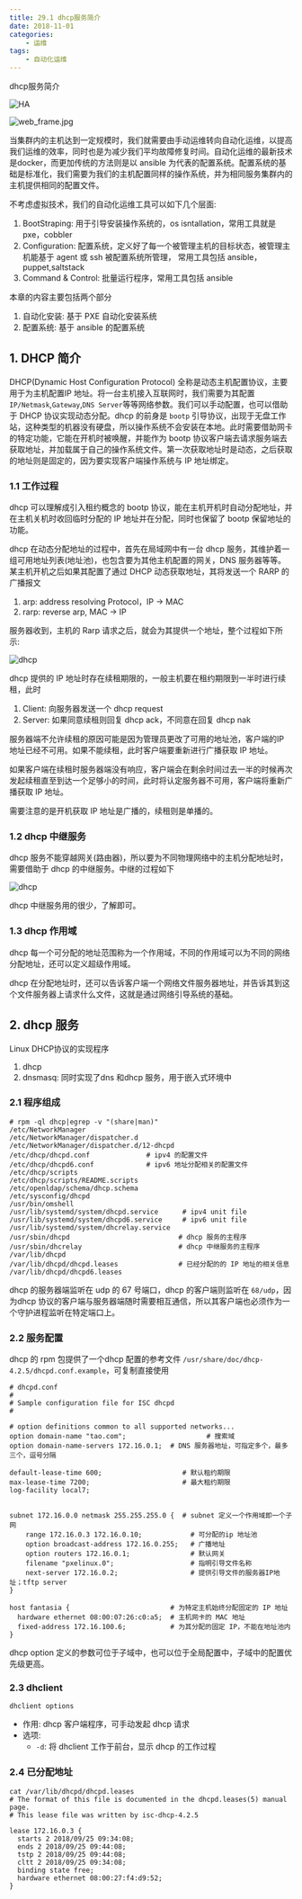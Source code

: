 ```yaml
---
title: 29.1 dhcp服务简介
date: 2018-11-01
categories:
    - 运维
tags:
    - 自动化运维
---
```


dhcp服务简介

![HA](/images/linux_mt/linux_ansible.jpg)
<!-- more -->

![web_frame.jpg](/images/linux_mt/web_frame.jpg)

当集群内的主机达到一定规模时，我们就需要由手动运维转向自动化运维，以提高我们运维的效率，同时也是为减少我们平均故障修复时间。自动化运维的最新技术是docker，而更加传统的方法则是以 ansible 为代表的配置系统。配置系统的基础是标准化，我们需要为我们的主机配置同样的操作系统，并为相同服务集群内的主机提供相同的配置文件。

不考虑虚拟技术，我们的自动化运维工具可以如下几个层面:
1. BootStraping: 用于引导安装操作系统的，os isntallation，常用工具就是 pxe，cobbler
2. Configuration: 配置系统，定义好了每一个被管理主机的目标状态，被管理主机能基于 agent 或 ssh 被配置系统所管理， 常用工具包括 ansible，puppet,saltstack
3. Command & Control: 批量运行程序，常用工具包括 ansible

本章的内容主要包括两个部分
1. 自动化安装: 基于 PXE 自动化安装系统
2. 配置系统: 基于 ansible 的配置系统


## 1. DHCP 简介
DHCP(Dynamic Host Configuration Protocol) 全称是动态主机配置协议，主要用于为主机配置IP 地址。将一台主机接入互联网时，我们需要为其配置 `IP/Netmask`,`Gateway`,`DNS Server`等等网络参数。我们可以手动配置，也可以借助于 DHCP 协议实现动态分配。dhcp 的前身是 `bootp` 引导协议，出现于无盘工作站，这种类型的机器没有硬盘，所以操作系统不会安装在本地。此时需要借助网卡的特定功能，它能在开机时被唤醒，并能作为 bootp 协议客户端去请求服务端去获取地址，并加载属于自己的操作系统文件。第一次获取地址时是动态，之后获取的地址则是固定的，因为要实现客户端操作系统与 IP 地址绑定。

### 1.1  工作过程
dhcp 可以理解成引入租约概念的 bootp 协议，能在主机开机时自动分配地址，并在主机关机时收回临时分配的 IP 地址并在分配，同时也保留了 bootp 保留地址的功能。

dhcp 在动态分配地址的过程中，首先在局域网中有一台 dhcp 服务，其维护着一组可用地址列表(地址池)，也包含要为其他主机配置的网关，DNS 服务器等等。某主机开机之后如果其配置了通过 DHCP 动态获取地址，其将发送一个 RARP 的广播报文
1. arp: address resolving Protocol，IP -> MAC
2. rarp: reverse arp, MAC -> IP

服务器收到，主机的 Rarp 请求之后，就会为其提供一个地址，整个过程如下所示:

![dhcp](/images/linux_mt/dhcp_get.jpg)


dhcp 提供的 IP 地址时存在续租期限的，一般主机要在租约期限到一半时进行续租，此时
1. Client: 向服务器发送一个 dhcp request
2. Server: 如果同意续租则回复 dhcp ack，不同意在回复 dhcp nak

服务器端不允许续租的原因可能是因为管理员更改了可用的地址池，客户端的IP 地址已经不可用。如果不能续租，此时客户端要重新进行广播获取 IP 地址。

如果客户端在续租时服务器端没有响应，客户端会在剩余时间过去一半的时候再次发起续租直至到达一个足够小的时间，此时将认定服务器不可用，客户端将重新广播获取 IP 地址。

需要注意的是开机获取 IP 地址是广播的，续租则是单播的。

### 1.2 dhcp 中继服务
dhcp 服务不能穿越网关(路由器)，所以要为不同物理网络中的主机分配地址时，需要借助于 dhcp 的中继服务。中继的过程如下

![dhcp](/images/linux_mt/dhcp_deply.jpg)

dhcp 中继服务用的很少，了解即可。

### 1.3 dhcp 作用域
dhcp 每一个可分配的地址范围称为一个作用域，不同的作用域可以为不同的网络分配地址，还可以定义超级作用域。

dhcp 在分配地址时，还可以告诉客户端一个网络文件服务器地址，并告诉其到这个文件服务器上请求什么文件，这就是通过网络引导系统的基础。

## 2. dhcp 服务
Linux DHCP协议的实现程序
1. dhcp
2. dnsmasq: 同时实现了dns 和dhcp 服务，用于嵌入式环境中

### 2.1 程序组成
```
# rpm -ql dhcp|egrep -v "(share|man)"
/etc/NetworkManager
/etc/NetworkManager/dispatcher.d
/etc/NetworkManager/dispatcher.d/12-dhcpd
/etc/dhcp/dhcpd.conf              # ipv4 的配置文件
/etc/dhcp/dhcpd6.conf             # ipv6 地址分配相关的配置文件
/etc/dhcp/scripts
/etc/dhcp/scripts/README.scripts
/etc/openldap/schema/dhcp.schema
/etc/sysconfig/dhcpd
/usr/bin/omshell
/usr/lib/systemd/system/dhcpd.service      # ipv4 unit file
/usr/lib/systemd/system/dhcpd6.service     # ipv6 unit file
/usr/lib/systemd/system/dhcrelay.service
/usr/sbin/dhcpd                           # dhcp 服务的主程序
/usr/sbin/dhcrelay                        # dhcp 中继服务的主程序
/var/lib/dhcpd
/var/lib/dhcpd/dhcpd.leases               # 已经分配的的 IP 地址的相关信息
/var/lib/dhcpd/dhcpd6.leases
```

dhcp 的服务器端监听在 udp 的 67 号端口，dhcp 的客户端则监听在 `68/udp`，因为dhcp 协议的客户端与服务器端随时需要相互通信，所以其客户端也必须作为一个守护进程监听在特定端口上。

### 2.2 服务配置
dhcp 的 rpm 包提供了一个dhcp 配置的参考文件 `/usr/share/doc/dhcp-4.2.5/dhcpd.conf.example`，可复制直接使用

```
# dhcpd.conf
#
# Sample configuration file for ISC dhcpd
#

# option definitions common to all supported networks...
option domain-name "tao.com";                    # 搜索域
option domain-name-servers 172.16.0.1;  # DNS 服务器地址，可指定多个，最多三个，逗号分隔

default-lease-time 600;                    # 默认租约期限
max-lease-time 7200;                       # 最大租约期限
log-facility local7;


subnet 172.16.0.0 netmask 255.255.255.0 {  # subnet 定义一个作用域即一个子网
	range 172.16.0.3 172.16.0.10;            # 可分配的ip 地址池
	option broadcast-address 172.16.0.255;   # 广播地址
	option routers 172.16.0.1;               # 默认网关
	filename "pxelinux.0";                   # 指明引导文件名称
	next-server 172.16.0.2;                  # 提供引导文件的服务器IP地址；tftp server
}

host fantasia {                         # 为特定主机始终分配固定的 IP 地址
  hardware ethernet 08:00:07:26:c0:a5;  # 主机网卡的 MAC 地址
  fixed-address 172.16.100.6;           # 为其分配的固定 IP，不能在地址池内
}
```

dhcp option 定义的参数可位于子域中，也可以位于全局配置中，子域中的配置优先级更高。

### 2.3 dhclient
`dhclient options`
- 作用: dhcp 客户端程序，可手动发起 dhcp 请求
- 选项:
  - `-d`: 将 dhclient 工作于前台，显示 dhcp 的工作过程

### 2.4 已分配地址
```
cat /var/lib/dhcpd/dhcpd.leases
# The format of this file is documented in the dhcpd.leases(5) manual page.
# This lease file was written by isc-dhcp-4.2.5

lease 172.16.0.3 {
  starts 2 2018/09/25 09:34:08;
  ends 2 2018/09/25 09:44:08;
  tstp 2 2018/09/25 09:44:08;
  cltt 2 2018/09/25 09:34:08;
  binding state free;
  hardware ethernet 08:00:27:f4:d9:52;
}

```

